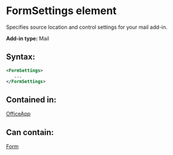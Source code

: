 
# FormSettings element
Specifies source location and control settings for your mail add-in.

 **Add-in type:** Mail


## Syntax:


```XML
<FormSettings>
   ...
</FormSettings>
```


## Contained in:

[OfficeApp](https://dev.office.com/reference/add-ins/manifest/officeapp)


## Can contain:

[Form](https://dev.office.com/reference/add-ins/manifest/form)


